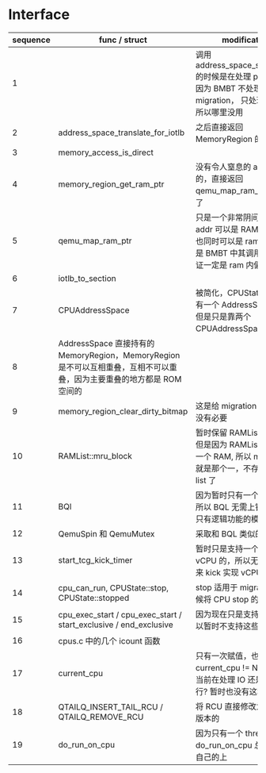 # Interface

| sequence | func / struct                                                                                                          | modification                                                                                                         |
|----------|------------------------------------------------------------------------------------------------------------------------|----------------------------------------------------------------------------------------------------------------------|
| 1        |                                                                                                                        | 调用 address_space_stl_notdirty 的时候是在处理 page table, 因为 BMBT 不处理 migration， 只处理 SMC，所以哪里没用     |
| 2        | address_space_translate_for_iotlb                                                                                      | 之后直接返回 MemoryRegion 的                                                                                         |
| 3        | memory_access_is_direct                                                                                                |                                                                                                                      |
| 4        | memory_region_get_ram_ptr                                                                                              | 没有令人窒息的 alias 之类的，直接返回 qemu_map_ram_ptr 就可以了                                                      |
| 5        | qemu_map_ram_ptr                                                                                                       | 只是一个非常阴间的函数，addr 可以是 RAM 内偏移，也同时可以是 ram_addr, 但是 BMBT 中其调用者可以保证一定是 ram 内偏移 |
| 6        | iotlb_to_section                                                                                                       |                                                                                                                      |
| 7        | CPUAddressSpace                                                                                                        | 被简化，CPUState 还是持有一个 AddressSpace 的，但是只是靠两个 CPUAddressSpace。                                      |
| 8        | AddressSpace 直接持有的 MemoryRegion，MemoryRegion 是不可以互相重叠，互相不可以重叠，因为主要重叠的地方都是 ROM 空间的 |                                                                                                                      |
| 9        | memory_region_clear_dirty_bitmap                                                                                       | 这是给 migration 使用的，没有必要                                                                                    |
| 10       | RAMList::mru_block                                                                                                     | 暂时保留 RAMList 的概念，但是因为 RAMList 现在只有一个 RAM, 所以 mru_block 就是那个一，不存在对应的 list 了          |
| 11       | BQl                                                                                                                    | 因为暂时只有一个 thread，所以 BQL 无需上锁了，现在只有逻辑功能的模拟                                                 |
| 12       | QemuSpin 和 QemuMutex                                                                                                  | 采取和 BQL 类似的做法                                                                                                |
| 13       | start_tcg_kick_timer                                                                                                   | 暂时只是支持一个 guest vCPU 的，所以无需 timer 来 kick 实现 vCPU 的轮转                                              |
| 14       | cpu_can_run, CPUState::stop, CPUState::stopped                                                                         | stop 适用于 migration 的时候将 CPU stop 的                                                                           |
| 15       | cpu_exec_start / cpu_exec_start / start_exclusive / end_exclusive                                                      | 因为现在只是支持单核，所以暂时不支持这些个操作                                                                       |
| 16       | cpus.c 中的几个 icount 函数                                                                                            |                                                                                                                      |
| 17       | current_cpu                                                                                                            | 只有一次赋值，也许可以 current_cpu != NULL 表示当前在处理 IO 还是模拟执行? 暂时也没有这种需求                        |
| 18       | QTAILQ_INSERT_TAIL_RCU / QTAILQ_REMOVE_RCU                                                                             | 将 RCU 直接修改为非 RCU 版本的                                                                                       |
| 19       | do_run_on_cpu                                                                                                          | 因为只有一个 thread 所以 do_run_on_cpu 总是运行在自己的上                                                            |
